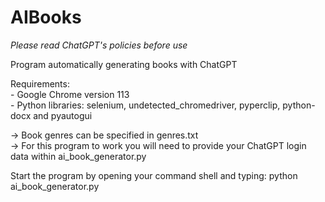 ﻿# AIBooks
_Please read ChatGPT's policies before use_

Program automatically generating books with ChatGPT

Requirements:  
    - Google Chrome version 113  
    - Python libraries: selenium, undetected_chromedriver, pyperclip, python-docx and pyautogui  

-> Book genres can be specified in genres.txt  
-> For this program to work you will need to provide your ChatGPT login data within ai_book_generator.py  

Start the program by opening your command shell and typing: python ai_book_generator.py
